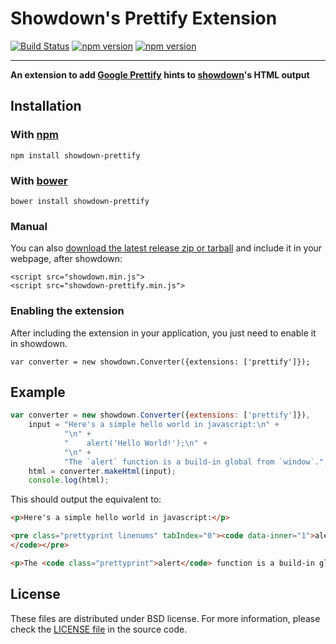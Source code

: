 Showdown's Prettify Extension
==========================

[![Build Status](https://travis-ci.org/showdownjs/prettify-extension.svg)](https://travis-ci.org/showdownjs/prettify-extension) [![npm version](https://badge.fury.io/js/showdown-prettify.svg)](http://badge.fury.io/js/showdown-prettify) [![npm version](https://badge.fury.io/bo/showdown-prettify.svg)](http://badge.fury.io/bo/showdown-prettify)

------

**An extension to add [Google Prettify](http://code.google.com/p/google-code-prettify/) hints to [showdown](https://github.com/showdownjs/showdown)'s HTML output**


## Installation

### With [npm](http://npmjs.org)

    npm install showdown-prettify

### With [bower](http://bower.io/)

    bower install showdown-prettify

### Manual

You can also [download the latest release zip or tarball](https://github.com/showdownjs/prettify-extension/releases) and include it in your webpage, after showdown:

    <script src="showdown.min.js">
    <script src="showdown-prettify.min.js">

### Enabling the extension

After including the extension in your application, you just need to enable it in showdown.

    var converter = new showdown.Converter({extensions: ['prettify']});

## Example

```javascript
var converter = new showdown.Converter({extensions: ['prettify']}),
    input = "Here's a simple hello world in javascript:\n" +
            "\n" +
            "    alert('Hello World!');\n" +
            "\n" +
            "The `alert` function is a build-in global from `window`.";
    html = converter.makeHtml(input);
    console.log(html);
```

This should output the equivalent to:

```html
<p>Here's a simple hello world in javascript:</p>

<pre class="prettyprint linenums" tabIndex="0"><code data-inner="1">alert('Hello World!');
</code></pre>

<p>The <code class="prettyprint">alert</code> function is a build-in global from <code class="prettyprint">window</code>.</p>
```

## License
These files are distributed under BSD license. For more information, 
please check the [LICENSE file](https://github.com/showdownjs/prettify-extension/blob/master/LICENSE) in the source code.
